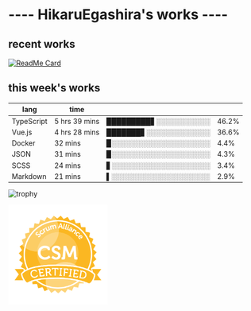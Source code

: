# ---- HikaruEgashira's works ----

## recent works

[![ReadMe Card](https://github-readme-stats.vercel.app/api/pin/?username=twin-te&repo=twinte-front)](https://github.com/twin-te/twinte-front)

## this week's works

| lang        | time           |                       |        |
| ----------- | -------------- | --------------------- | ------ |
| TypeScript  | 5 hrs 39 mins  | █████████▋░░░░░░░░░░░ |  46.2% |
| Vue.js      | 4 hrs 28 mins  | ███████▋░░░░░░░░░░░░░ |  36.6% |
| Docker      | 32 mins        | ▉░░░░░░░░░░░░░░░░░░░░ |   4.4% |
| JSON        | 31 mins        | ▉░░░░░░░░░░░░░░░░░░░░ |   4.3% |
| SCSS        | 24 mins        | ▋░░░░░░░░░░░░░░░░░░░░ |   3.4% |
| Markdown    | 21 mins        | ▌░░░░░░░░░░░░░░░░░░░░ |   2.9% |

![trophy](https://github-profile-trophy.vercel.app/?username=HikaruEgashira&theme=flat)

<img src="./image/seal-csm.png" alt="" data-canonical-src="./image/seal-csm.png" width="200" height="200" />
